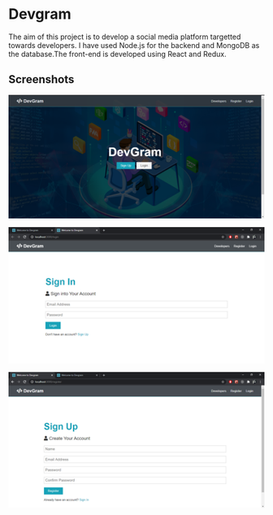 # Devgram
The aim of this project is to develop a social media platform targetted towards developers.
I have used Node.js for the backend and MongoDB as the database.The front-end is developed using React and Redux.

## Screenshots

![](images/Landing_page.PNG)

![](images/Sign_in.PNG)

![](images/Sign_up.PNG)
